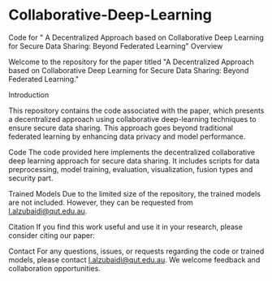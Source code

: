 # Collaborative-Deep-Learning
Code for " A Decentralized Approach based on Collaborative Deep Learning for Secure Data Sharing: Beyond Federated Learning"
Overview

Welcome to the repository for the paper titled "A Decentralized Approach based on Collaborative Deep Learning for Secure Data Sharing: Beyond Federated Learning." 

Introduction

This repository contains the code associated with the paper, which presents a decentralized approach using collaborative deep-learning techniques to ensure secure data sharing. This approach goes beyond traditional federated learning by enhancing data privacy and model performance.

Code
The code provided here implements the decentralized collaborative deep learning approach for secure data sharing. It includes scripts for data preprocessing, model training, evaluation,  visualization, fusion types and security part.

Trained Models
Due to the limited size of the repository, the trained models are not included. However, they can be requested from l.alzubaidi@qut.edu.au.

Citation
If you find this work useful and use it in your research, please consider citing our paper:

Contact
For any questions, issues, or requests regarding the code or trained models, please contact l.alzubaidi@qut.edu.au. We welcome feedback and collaboration opportunities.
